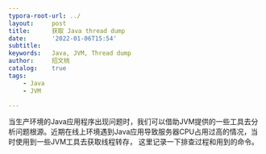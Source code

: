 ```yaml
---
typora-root-url: ../
layout:     post
title:      获取 Java thread dump
date:       '2022-01-06T15:54'
subtitle:   
keywords:   Java, JVM, Thread dump
author:     招文桃
catalog:    true
tags:
    - Java
    - JVM

---
```


当生产环境的Java应用程序出现问题时，我们可以借助JVM提供的一些工具去分析问题根源。近期在线上环境遇到Java应用导致服务器CPU占用过高的情况，当时使用到一些JVM工具去获取线程转存，
这里记录一下排查过程和用到的命令。
